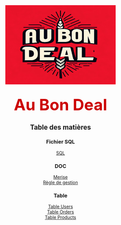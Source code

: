 <div align="center">
    <img src="picture/abd.jpg" alt="abd" width="350" height="250">
    <br><br>
    <p style="text-align:center;"><span style="color:#cc0000; font-weight:bold; font-size:50px;">Au Bon Deal</span></p>
</div>

<div align="center">

## Table des matières

### Fichier SQL
[SQL](au_bon_deal_data_export.sql)  


### DOC
[Merise](doc/merise.md)  
[Règle de gestion](doc/regle_de_gestion.md)

### Table
[Table Users](table/au_bon_deal_data_users.sql)  
[Table Orders](table/au_bon_deal_data_orders.sql)  
[Table Products](table/au_bon_deal_data_products.sql)  

</div>
